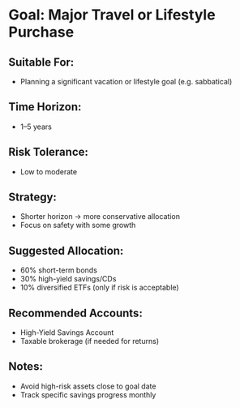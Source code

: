 # Goal: Major Travel or Lifestyle Purchase

## Suitable For:
- Planning a significant vacation or lifestyle goal (e.g. sabbatical)

## Time Horizon:
- 1–5 years

## Risk Tolerance:
- Low to moderate

## Strategy:
- Shorter horizon → more conservative allocation
- Focus on safety with some growth

## Suggested Allocation:
- 60% short-term bonds
- 30% high-yield savings/CDs
- 10% diversified ETFs (only if risk is acceptable)

## Recommended Accounts:
- High-Yield Savings Account
- Taxable brokerage (if needed for returns)

## Notes:
- Avoid high-risk assets close to goal date
- Track specific savings progress monthly
